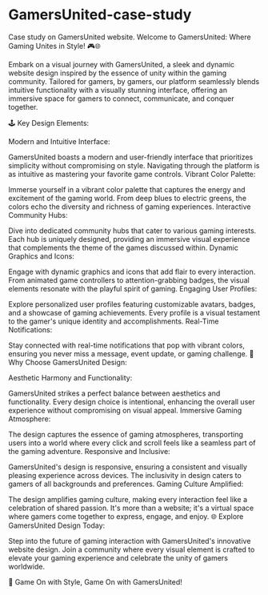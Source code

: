 # GamersUnited-case-study
Case study on GamersUnited website.
Welcome to GamersUnited: Where Gaming Unites in Style! 🎮🌐

Embark on a visual journey with GamersUnited, a sleek and dynamic website design inspired by the essence of unity within the gaming community. Tailored for gamers, by gamers, our platform seamlessly blends intuitive functionality with a visually stunning interface, offering an immersive space for gamers to connect, communicate, and conquer together.

🕹️ Key Design Elements:

Modern and Intuitive Interface:

GamersUnited boasts a modern and user-friendly interface that prioritizes simplicity without compromising on style. Navigating through the platform is as intuitive as mastering your favorite game controls.
Vibrant Color Palette:

Immerse yourself in a vibrant color palette that captures the energy and excitement of the gaming world. From deep blues to electric greens, the colors echo the diversity and richness of gaming experiences.
Interactive Community Hubs:

Dive into dedicated community hubs that cater to various gaming interests. Each hub is uniquely designed, providing an immersive visual experience that complements the theme of the games discussed within.
Dynamic Graphics and Icons:

Engage with dynamic graphics and icons that add flair to every interaction. From animated game controllers to attention-grabbing badges, the visual elements resonate with the playful spirit of gaming.
Engaging User Profiles:

Explore personalized user profiles featuring customizable avatars, badges, and a showcase of gaming achievements. Every profile is a visual testament to the gamer's unique identity and accomplishments.
Real-Time Notifications:

Stay connected with real-time notifications that pop with vibrant colors, ensuring you never miss a message, event update, or gaming challenge.
🌟 Why Choose GamersUnited Design:

Aesthetic Harmony and Functionality:

GamersUnited strikes a perfect balance between aesthetics and functionality. Every design choice is intentional, enhancing the overall user experience without compromising on visual appeal.
Immersive Gaming Atmosphere:

The design captures the essence of gaming atmospheres, transporting users into a world where every click and scroll feels like a seamless part of the gaming adventure.
Responsive and Inclusive:

GamersUnited's design is responsive, ensuring a consistent and visually pleasing experience across devices. The inclusivity in design caters to gamers of all backgrounds and preferences.
Gaming Culture Amplified:

The design amplifies gaming culture, making every interaction feel like a celebration of shared passion. It's more than a website; it's a virtual space where gamers come together to express, engage, and enjoy.
🌐 Explore GamersUnited Design Today:

Step into the future of gaming interaction with GamersUnited's innovative website design. Join a community where every visual element is crafted to elevate your gaming experience and celebrate the unity of gamers worldwide.

🚀 Game On with Style, Game On with GamersUnited!

